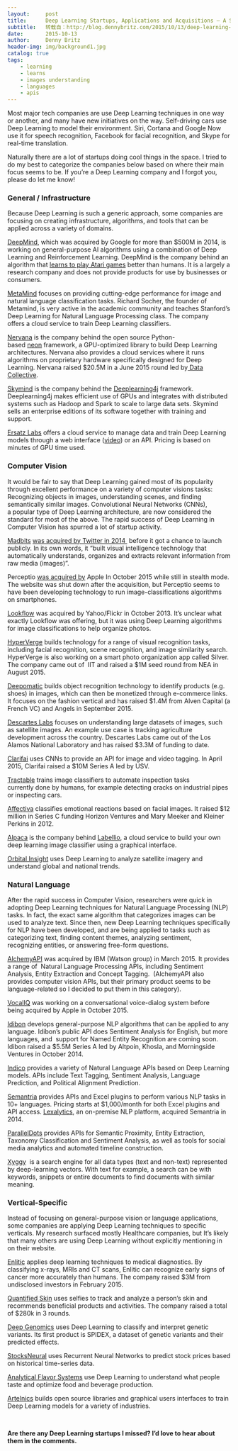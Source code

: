```yaml
---
layout:     post
title:      Deep Learning Startups, Applications and Acquisitions – A Summary
subtitle:   转载自：http://blog.dennybritz.com/2015/10/13/deep-learning-startups-applications-and-acquisitions-a-summary/
date:       2015-10-13
author:     Denny Britz
header-img: img/background1.jpg
catalog: true
tags:
    - learning
    - learns
    - images understanding
    - languages
    - apis
---
```


Most major tech companies are use Deep Learning techniques in one way or another, and many have new initiatives on the way. Self-driving cars use Deep Learning to model their environment. Siri, Cortana and Google Now use it for speech recognition, Facebook for facial recognition, and Skype for real-time translation.

Naturally there are a lot of startups doing cool things in the space. I tried to do my best to categorize the companies below based on where their main focus seems to be. If you’re a Deep Learning company and I forgot you, please do let me know!

### General / Infrastructure

Because Deep Learning is such a generic approach, some companies are focusing on creating infrastructure, algorithms, and tools that can be applied across a variety of domains.

[DeepMind](http://deepmind.com/), which was acquired by Google for more than $500M in 2014, is working on general-purpose AI algorithms using a combination of Deep Learning and Reinforcement Learning. DeepMind is the company behind an algorithm that [learns to play Atari games](https://www.youtube.com/watch?v=EfGD2qveGdQ) better than humans. It is a largely a research company and does not provide products for use by businesses or consumers.

[MetaMind](http://metamind.io/) focuses on providing cutting-edge performance for image and natural language classification tasks. Richard Socher, the founder of Metamind, is very active in the academic community and teaches Stanford’s Deep Learning for Natural Language Processing class. The company offers a cloud service to train Deep Learning classifiers.

[Nervana](http://www.nervanasys.com/) is the company behind the open source Python-based [neon](https://github.com/nervanasystems/neon) framework, a GPU-optimized library to build Deep Learning architectures. Nervana also provides a cloud services where it runs algorithms on proprietary hardware specifically designed for Deep Learning. Nervana raised $20.5M in a June 2015 round led by[ Data Collective](http://dcvc.com/).

[Skymind](http://www.skymind.io/) is the company behind the [Deeplearning4j](http://deeplearning4j.org/) framework. Deeplearning4j makes efficient use of GPUs and integrates with distributed systems such as Hadoop and Spark to scale to large data sets. Skymind sells an enterprise editions of its software together with training and support.

[Ersatz Labs](http://www.ersatzlabs.com/) offers a cloud service to manage data and train Deep Learning models through a web interface ([video](https://www.youtube.com/watch?v=J7GiPMQLQUs)) or an API. Pricing is based on minutes of GPU time used.

### Computer Vision

It would be fair to say that Deep Learning gained most of its popularity through excellent performance on a variety of computer visions tasks: Recognizing objects in images, understanding scenes, and finding semantically similar images. Convolutional Neural Networks (CNNs), a popular type of Deep Learning architecture, are now considered the standard for most of the above. The rapid success of Deep Learning in Computer Vision has spurred a lot of startup activity.

[Madbits](http://madbits.com/) [was acquired by Twitter in 2014 ](http://techcrunch.com/2014/07/29/twitter-acquires-image-search-startup-madbits) before it got a chance to launch publicly. In its own words, it “built visual intelligence technology that automatically understands, organizes and extracts relevant information from raw media (images)”.

Perceptio [was acquired by](http://www.bloomberg.com/news/articles/2015-10-05/apple-acquires-startup-developing-advanced-ai-for-phones) Apple In October 2015 while still in stealth mode. The website was shut down after the acquisition, but Perceptio seems to have been developing technology to run image-classifications algorithms on smartphones.

[Lookflow](http://lookflow.com/) was acquired by Yahoo/Flickr in October 2013. It’s unclear what exactly Lookflow was offering, but it was using Deep Learning algorithms for image classifications to help organize photos.

[HyperVerge](http://hyperverge.co/) builds technology for a range of visual recognition tasks, including facial recognition, scene recognition, and image similarity search. HyperVerge is also working on a smart photo organization app called Silver. The company came out of  IIT and raised a $1M seed round from NEA in August 2015.

[Deepomatic](http://www.deepomatic.com/) builds object recognition technology to identify products (e.g. shoes) in images, which can then be monetized through e-commerce links. It focuses on the fashion vertical and has raised $1.4M from Alven Capital (a French VC) and Angels in September 2015.

[Descartes Labs](http://www.descarteslabs.com/) focuses on understanding large datasets of images, such as satellite images. An example use case is tracking agriculture development across the country. Descartes Labs came out of the Los Alamos National Laboratory and has raised $3.3M of funding to date.

[Clarifai](http://www.clarifai.com/) uses CNNs to provide an API for image and video tagging. In April 2015, Clarifai raised a $10M Series A led by USV.

[Tractable](http://tractable.io/) trains image classifiers to automate inspection tasks currently done by humans, for example detecting cracks on industrial pipes or inspecting cars.

[Affectiva](http://www.affectiva.com/) classifies emotional reactions based on facial images. It raised $12 million in Series C funding Horizon Ventures and Mary Meeker and Kleiner Perkins in 2012.

[Alpaca](http://www.alpaca.ai/) is the company behind [Labellio](https://www.labell.io/), a cloud service to build your own deep learning image classifier using a graphical interface.

[Orbital Insight](http://orbitalinsight.com/) uses Deep Learning to analyze satellite imagery and understand global and national trends.

### Natural Language

After the rapid success in Computer Vision, researchers were quick in adopting Deep Learning techniques for Natural Language Processing (NLP) tasks. In fact, the exact same algorithm that categorizes images can be used to analyze text. Since then, new Deep Learning techniques specifically for NLP have been developed, and are being applied to tasks such as categorizing text, finding content themes, analyzing sentiment, recognizing entities, or answering free-form questions.

[AlchemyAPI](http://www.alchemyapi.com/) was acquired by IBM (Watson group) in March 2015. It provides a range of  Natural Language Processing APIs, including Sentiment Analysis, Entity Extraction and Concept Tagging.  (AlchemyAPI also provides computer vision APIs, but their primary product seems to be language-related so I decided to put them in this category).

[VocalIQ](http://www.vocaliq.com/) was working on a conversational voice-dialog system before being acquired by Apple in October 2015.

[Idibon](http://idibon.com/) develops general-purpose NLP algorithms that can be applied to any language. Idibon’s public API does Sentiment Analysis for English, but more languages, and  support for Named Entity Recognition are coming soon. Idibon raised a $5.5M Series A led by Altpoin, Khosla, and Morningside Ventures in October 2014.

[Indico](https://indico.io/) provides a variety of Natural Language APIs based on Deep Learning models. APIs include Text Tagging, Sentiment Analysis, Language Prediction, and Political Alignment Prediction.

[Semantria](https://semantria.com/) provides APIs and Excel plugins to perform various NLP tasks in 10+ languages. Pricing starts at $1,000/month for both Excel plugins and API access. [Lexalytics](http://www.lexalytics.com/), an on-premise NLP platform, acquired Semantria in 2014.

[ParallelDots](http://www.paralleldots.com/) provides APIs for Semantic Proximity, Entity Extraction, Taxonomy Classification and Sentiment Analysis, as well as tools for social media analytics and automated timeline construction. 

[Xyggy](http://www.xyggy.com/)  is a search engine for all data types (text and non-text) represented by deep-learning vectors. With text for example, a search can be with keywords, snippets or entire documents to find documents with similar meaning.

### Vertical-Specific

Instead of focusing on general-purpose vision or language applications, some companies are applying Deep Learning techniques to specific verticals. My research surfaced mostly Healthcare companies, but It’s likely that many others are using Deep Learning without explicitly mentioning in on their website.

[Enlitic](http://www.enlitic.com/) applies deep learning techniques to medical diagnostics. By classifying x-rays, MRIs and CT scans, Enlitic can recognize early signs of cancer more accurately than humans. The company raised $3M from undisclosed investors in February 2015.

[Quantified Skin](http://www.quantifiedskin.com/) uses selfies to track and analyze a person’s skin and recommends beneficial products and activities. The company raised a total of $280k in 3 rounds.

[Deep Genomics](http://www.deepgenomics.com/) uses Deep Learning to classify and interpret genetic variants. Its first product is SPIDEX, a dataset of genetic variants and their predicted effects.

[StocksNeural](http://stocksneural.net/) uses Recurrent Neural Networks to predict stock prices based on historical time-series data.

[Analytical Flavor Systems](https://www.gastrograph.com/) use Deep Learning to understand what people taste and optimize food and beverage production.

[Artelnics](http://www.artelnics.com/) builds open source libraries and graphical users interfaces to train Deep Learning models for a variety of industries.

 

**Are there any Deep Learning startups I missed? I’d love to hear about them in the comments.**

 
